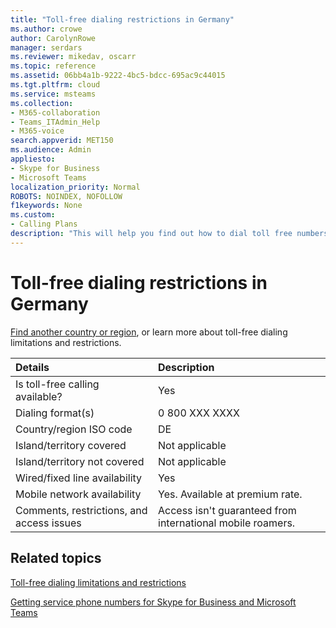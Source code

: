 ```yaml
---
title: "Toll-free dialing restrictions in Germany"
ms.author: crowe
author: CarolynRowe
manager: serdars
ms.reviewer: mikedav, oscarr
ms.topic: reference
ms.assetid: 06bb4a1b-9222-4bc5-bdcc-695ac9c44015
ms.tgt.pltfrm: cloud
ms.service: msteams
ms.collection: 
- M365-collaboration
- Teams_ITAdmin_Help
- M365-voice
search.appverid: MET150
ms.audience: Admin
appliesto:
- Skype for Business 
- Microsoft Teams
localization_priority: Normal
ROBOTS: NOINDEX, NOFOLLOW
f1keywords: None
ms.custom:
- Calling Plans
description: "This will help you find out how to dial toll free numbers in each country/region. After you select the country/region, it will take you to a country-specific page that contains specific details, restrictions, and limits for toll-free service availability where toll-free service is available. The dialing format or formats will show you the required access codes within each country/region to dial the toll free number."
---
```


# Toll-free dialing restrictions in Germany

[Find another country or region](../toll-free-dialing-limitations-and-restrictions.md), or learn more about toll-free dialing limitations and restrictions.


|**Details**|**Description**|
|:-----|:-----|
|Is toll-free calling available?  <br/> |Yes  <br/> |
|Dialing format(s)  <br/> | 0 800 XXX XXXX <br/> |
|Country/region ISO code  <br/> |DE  <br/> |
|Island/territory covered  <br/> |Not applicable  <br/> |
|Island/territory not covered  <br/> |Not applicable  <br/> |
|Wired/fixed line availability  <br/> |Yes  <br/> |
|Mobile network availability  <br/> | Yes. Available at premium rate. <br/> |
|Comments, restrictions, and access issues  <br/> |Access isn't guaranteed from international mobile roamers.  <br/> |
   
## Related topics

[Toll-free dialing limitations and restrictions](../toll-free-dialing-limitations-and-restrictions.md)

[Getting service phone numbers for Skype for Business and Microsoft Teams](/skypeforbusiness/what-is-phone-system-in-office-365/getting-service-phone-numbers)

  
 
